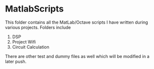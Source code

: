 # MatlabScripts

This folder contains all the MatLab/Octave scripts I have written during various projects.
Folders include
1. DSP
2. Project Wifi
3. Circuit Calculation

There are other test and dummy files as well which will be modified in a later push.
